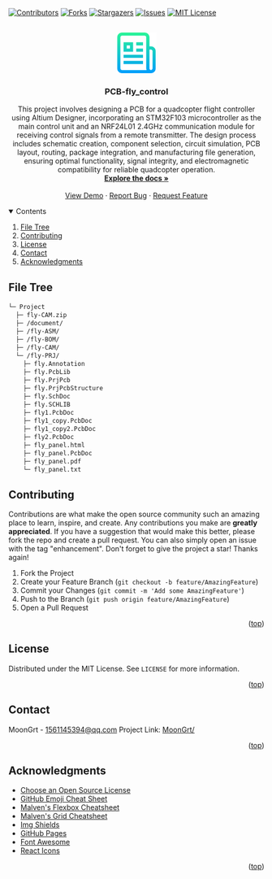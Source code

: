 <div id="top"></div>

[![Contributors][contributors-shield]][contributors-url]
[![Forks][forks-shield]][forks-url]
[![Stargazers][stars-shield]][stars-url]
[![Issues][issues-shield]][issues-url]
[![MIT License][license-shield]][license-url]


<!-- PROJECT LOGO -->
<br />
<div align="center">
	<a href="https://github.com/MoonGrt/PCB-fly_control">
	<img src="images/logo.png" alt="Logo" width="80" height="80">
	</a>
<h3 align="center">PCB-fly_control</h3>
	<p align="center">
	This project involves designing a PCB for a quadcopter flight controller using Altium Designer, incorporating an STM32F103 microcontroller as the main control unit and an NRF24L01 2.4GHz communication module for receiving control signals from a remote transmitter. The design process includes schematic creation, component selection, circuit simulation, PCB layout, routing, package integration, and manufacturing file generation, ensuring optimal functionality, signal integrity, and electromagnetic compatibility for reliable quadcopter operation.
	<br />
	<a href="https://github.com/MoonGrt/PCB-fly_control"><strong>Explore the docs »</strong></a>
	<br />
	<br />
	<a href="https://github.com/MoonGrt/PCB-fly_control">View Demo</a>
	·
	<a href="https://github.com/MoonGrt/PCB-fly_control/issues">Report Bug</a>
	·
	<a href="https://github.com/MoonGrt/PCB-fly_control/issues">Request Feature</a>
	</p>
</div>


<!-- CONTENTS -->
<details open>
  <summary>Contents</summary>
  <ol>
    <li><a href="#file-tree">File Tree</a></li>
    <li><a href="#contributing">Contributing</a></li>
    <li><a href="#license">License</a></li>
    <li><a href="#contact">Contact</a></li>
    <li><a href="#acknowledgments">Acknowledgments</a></li>
  </ol>
</details>


<!-- FILE TREE -->
## File Tree

```
└─ Project
  ├─ fly-CAM.zip
  ├─ /document/
  ├─ /fly-ASM/
  ├─ /fly-BOM/
  ├─ /fly-CAM/
  └─ /fly-PRJ/
    ├─ fly.Annotation
    ├─ fly.PcbLib
    ├─ fly.PrjPcb
    ├─ fly.PrjPcbStructure
    ├─ fly.SchDoc
    ├─ fly.SCHLIB
    ├─ fly1.PcbDoc
    ├─ fly1_copy.PcbDoc
    ├─ fly1_copy2.PcbDoc
    ├─ fly2.PcbDoc
    ├─ fly_panel.html
    ├─ fly_panel.PcbDoc
    ├─ fly_panel.pdf
    └─ fly_panel.txt

```


<!-- CONTRIBUTING -->
## Contributing
Contributions are what make the open source community such an amazing place to learn, inspire, and create. Any contributions you make are **greatly appreciated**.
If you have a suggestion that would make this better, please fork the repo and create a pull request. You can also simply open an issue with the tag "enhancement".
Don't forget to give the project a star! Thanks again!
1. Fork the Project
2. Create your Feature Branch (`git checkout -b feature/AmazingFeature`)
3. Commit your Changes (`git commit -m 'Add some AmazingFeature'`)
4. Push to the Branch (`git push origin feature/AmazingFeature`)
5. Open a Pull Request
<p align="right">(<a href="#top">top</a>)</p>


<!-- LICENSE -->
## License
Distributed under the MIT License. See `LICENSE` for more information.
<p align="right">(<a href="#top">top</a>)</p>


<!-- CONTACT -->
## Contact
MoonGrt - 1561145394@qq.com
Project Link: [MoonGrt/](https://github.com/MoonGrt/)
<p align="right">(<a href="#top">top</a>)</p>


<!-- ACKNOWLEDGMENTS -->
## Acknowledgments
* [Choose an Open Source License](https://choosealicense.com)
* [GitHub Emoji Cheat Sheet](https://www.webpagefx.com/tools/emoji-cheat-sheet)
* [Malven's Flexbox Cheatsheet](https://flexbox.malven.co/)
* [Malven's Grid Cheatsheet](https://grid.malven.co/)
* [Img Shields](https://shields.io)
* [GitHub Pages](https://pages.github.com)
* [Font Awesome](https://fontawesome.com)
* [React Icons](https://react-icons.github.io/react-icons/search)   
<p align="right">(<a href="#top">top</a>)</p>


<!-- MARKDOWN LINKS & IMAGES -->
<!-- https://www.markdownguide.org/basic-syntax/#reference-style-links -->
[contributors-shield]: https://img.shields.io/github/contributors/MoonGrt/PCB-fly_control.svg?style=for-the-badge
[contributors-url]: https://github.com/MoonGrt/PCB-fly_control/graphs/contributors
[forks-shield]: https://img.shields.io/github/forks/MoonGrt/PCB-fly_control.svg?style=for-the-badge
[forks-url]: https://github.com/MoonGrt/PCB-fly_control/network/members
[stars-shield]: https://img.shields.io/github/stars/MoonGrt/PCB-fly_control.svg?style=for-the-badge
[stars-url]: https://github.com/MoonGrt/PCB-fly_control/stargazers
[issues-shield]: https://img.shields.io/github/issues/MoonGrt/PCB-fly_control.svg?style=for-the-badge
[issues-url]: https://github.com/MoonGrt/PCB-fly_control/issues
[license-shield]: https://img.shields.io/github/license/MoonGrt/PCB-fly_control.svg?style=for-the-badge
[license-url]: https://github.com/MoonGrt/PCB-fly_control/blob/master/LICENSE

